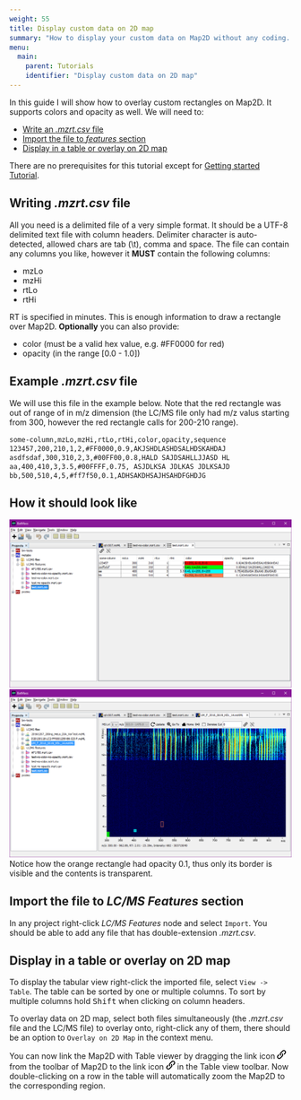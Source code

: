 ```yaml
---
weight: 55
title: Display custom data on 2D map
summary: "How to display your custom data on Map2D without any coding. You'll need to provide a simple file format."
menu:
  main:
    parent: Tutorials
    identifier: "Display custom data on 2D map"
---
```


In this guide I will show how to overlay custom rectangles on Map2D. It supports colors and opacity as well.
We will need to:  

- [Write an _.mzrt.csv_ file](#writing-mzrt-csv-file)
- [Import the file to _features_ section](#import-the-file-to-features-section)
- [Display in a table  or overlay on 2D map](#display-in-a-table-or-overlay-on-2d-map)

There are no prerequisites for this tutorial except for [Getting started Tutorial](/getting-started).



## Writing _.mzrt.csv_ file
All you need is a delimited file of a very simple format. It should be a UTF-8 delimited text file with column headers. Delimiter character is auto-detected, allowed chars are tab (\t), comma and space. The file can contain any columns you like, however it **MUST** contain the following columns:  

- mzLo
- mzHi
- rtLo
- rtHi

RT is specified in minutes. This is enough information to draw a rectangle over Map2D. **Optionally** you can also provide:

 - color (must be a valid hex value, e.g. #FF0000 for red)
 - opacity (in the range [0.0 - 1.0])


## Example _.mzrt.csv_ file
We will use this file in the example below. Note that the red rectangle was out of range of in m/z dimension
(the LC/MS file only had m/z valus starting from 300, however the red rectangle calls for
200-210 range).
```
some-column,mzLo,mzHi,rtLo,rtHi,color,opacity,sequence
123457,200,210,1,2,#FF0000,0.9,AKJSHDLASHDSALHDSKAHDAJ
asdfsdaf,300,310,2,3,#00FF00,0.8,HALD SAJDSAHLLJJASD HL
aa,400,410,3,3.5,#00FFFF,0.75, ASJDLKSA JDLKAS JDLKSAJD
bb,500,510,4,5,#ff7f50,0.1,ADHSAKDHSAJHSAHDFGHDJG
```


## How it should look like
![Custom drawing table](/images/custom-drawing/custom-drawing-table.png)
![Custom drawing overlay](/images/custom-drawing/custom-drawing-overlay.png)
Notice how the orange rectangle had opacity 0.1, thus only its border is visible and the contents is
transparent.

## Import the file to _LC/MS Features_ section
In any project right-click _LC/MS Features_ node and select `Import`. You should be able to add
any file that has double-extension _.mzrt.csv_.


## Display in a table or overlay on 2D map
To display the tabular view right-click the imported file, select `View -> Table`. The table can be sorted by one or multiple columns. To sort by multiple columns hold <kbd>Shift</kbd> when clicking
on column headers.

To overlay data on 2D map, select both files simultaneously (the _.mzrt.csv_ file and the LC/MS file)
to overlay onto, right-click any of them, there should be an option to `Overlay on 2D Map` in the context menu.

You can now link the Map2D with Table viewer by dragging the link icon
![Link icon](/images/getting-started/icon_link.png) from the toolbar of Map2D to the link icon
![Link icon](/images/getting-started/icon_link.png) in the Table view toolbar. Now double-clicking
on a row in the table will automatically zoom the Map2D to the corresponding region.
